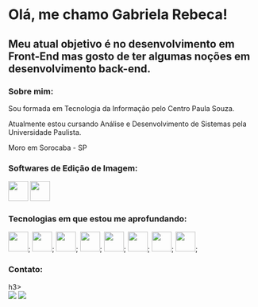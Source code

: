 <h1>Olá, me chamo Gabriela Rebeca!</h1>
<h2>Meu atual objetivo é no desenvolvimento em Front-End mas gosto de ter algumas noções em desenvolvimento back-end.</h2>

<h3>Sobre mim:</h3>
<p> Sou formada em Tecnologia da Informação pelo Centro Paula Souza.</p> 
<p> Atualmente estou cursando Análise e Desenvolvimento de Sistemas pela Universidade Paulista.</p> 
<p> Moro em Sorocaba - SP </p> 

<h3>Softwares de Edição de Imagem:</h3>
<img src="https://cdn.jsdelivr.net/gh/devicons/devicon/icons/illustrator/illustrator-line.svg"  width="40" height="40"/>
<img src="https://cdn.jsdelivr.net/gh/devicons/devicon/icons/photoshop/photoshop-line.svg" width="40" height="40"/>

<h3>Tecnologias em que estou me aprofundando:</h3>
<img src="https://cdn.jsdelivr.net/gh/devicons/devicon/icons/css3/css3-original.svg"  width="40" height="40"/>;
<img src="https://cdn.jsdelivr.net/gh/devicons/devicon/icons/html5/html5-original.svg" width="40" height="40" />;
<img src="https://cdn.jsdelivr.net/gh/devicons/devicon/icons/php/php-original.svg" width="40" height="40" />;
<img src="https://cdn.jsdelivr.net/gh/devicons/devicon/icons/wordpress/wordpress-original.svg"  width="40" height="40"/>;
<img src="https://cdn.jsdelivr.net/gh/devicons/devicon/icons/typescript/typescript-original.svg" width="40" height="40" />;
<img src="https://cdn.jsdelivr.net/gh/devicons/devicon/icons/java/java-original.svg"  width="40" height="40" />;
<img src="https://cdn.jsdelivr.net/gh/devicons/devicon/icons/c/c-original.svg" width="40" height="40" />;
<img src="https://cdn.jsdelivr.net/gh/devicons/devicon/icons/javascript/javascript-original.svg" width="40" height="40" />;

<h3>Contato:</h3>h3>
<div>
<a href = "mailto:gabirmsoares@gmail.com"><img loading="lazy" src="https://img.shields.io/badge/Gmail-D14836?style=for-the-badge&logo=gmail&logoColor=white" target="_blank"></a>
<a href="https://www.linkedin.com/in/gabsmart" target="_blank"><img loading="lazy" src="https://img.shields.io/badge/-LinkedIn-%230077B5?style=for-the-badge&logo=linkedin&logoColor=white" target="_blank"></a>   
</div>
